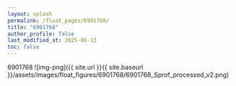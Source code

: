```yaml
---
layout: splash
permalink: /float_pages/6901768/
title: "6901768"
author_profile: false
last_modified_at: 2025-06-13
toc: false
---
```

 
6901768
![img-png]({{ site.url }}{{ site.baseurl }}/assets/images/float_figures/6901768/6901768_Sprof_processed_v2.png)
